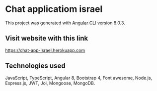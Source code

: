 # Chat applicatiom israel

This project was generated with [Angular CLI](https://github.com/angular/angular-cli) version 8.0.3.

## Visit website with this link

https://chat-app-israel.herokuapp.com

## Technologies used

JavaScript,
TypeScript,
Angular 8,
Bootstrap 4,
Font awesome,
Node.js,
Express.js,
JWT,
Joi,
Mongoose,
MongoDB.
